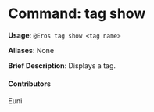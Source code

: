 # Command: tag show


**Usage**: `@Eros tag show <tag name>`

**Aliases**: None

**Brief Description**: Displays a tag.




 


 

#### Contributors


Euni
